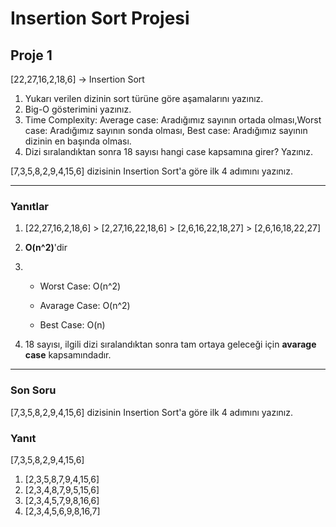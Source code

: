 # Insertion Sort Projesi

## Proje 1

[22,27,16,2,18,6] -> Insertion Sort

1. Yukarı verilen dizinin sort türüne göre aşamalarını yazınız.
2. Big-O gösterimini yazınız.
3. Time Complexity: Average case: Aradığımız sayının ortada olması,Worst case: Aradığımız sayının sonda olması, Best case: Aradığımız sayının dizinin en başında olması.
4. Dizi sıralandıktan sonra 18 sayısı hangi case kapsamına girer? Yazınız.


[7,3,5,8,2,9,4,15,6] dizisinin Insertion Sort'a göre ilk 4 adımını yazınız.

---

### Yanıtlar
1. [22,27,16,2,18,6] > [2,27,16,22,18,6] > [2,6,16,22,18,27] > [2,6,16,18,22,27]

2. **O(n^2)**'dir 

3. 
    - Worst Case: O(n^2)

    - Avarage Case: O(n^2)

    - Best Case: O(n)

4. 18 sayısı, ilgili dizi sıralandıktan sonra tam ortaya geleceği için **avarage case** kapsamındadır.

---

### Son Soru
[7,3,5,8,2,9,4,15,6] dizisinin Insertion Sort'a göre ilk 4 adımını yazınız.

### Yanıt
[7,3,5,8,2,9,4,15,6] 

1. [2,3,5,8,7,9,4,15,6]
2. [2,3,4,8,7,9,5,15,6]
3. [2,3,4,5,7,9,8,16,6]
4. [2,3,4,5,6,9,8,16,7]
